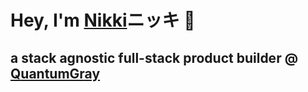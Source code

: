 # Hey, I'm [Nikki](https://wetpussy.cool)ニッキ 💜
## a stack agnostic full-stack product builder @ [QuantumGray](https://quantumgray.tech)

